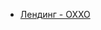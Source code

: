 <body>
    <ul>
        <li><a href="https://denis-snitko.github.io/prod-oxxo/" target="_blank">Лендинг - OXXO</a></li>
    </ul>
</body>
